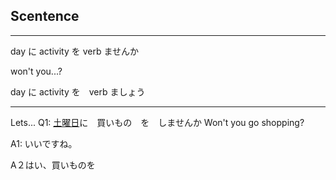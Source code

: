 Scentence 
---
***


day に activity を verb ませんか 

won't you...?

day に activity を　verb ましょう
***
Lets...
Q1: [土曜日](Vocabulary/DaysOfTheWeek.md)に　買いもの　を　しませんか
Won't you go shopping?

A1: いいですね。

A２はい、買いものを　


